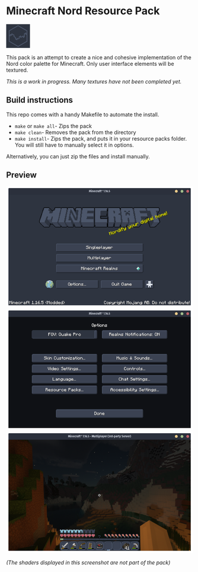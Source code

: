 # Minecraft Nord Resource Pack

![Logo](pack.png)

This pack is an attempt to create a nice and cohesive implementation of the Nord color palette for Minecraft. Only user interface elements will be textured.

*This is a work in progress. Many textures have not been completed yet.*

## Build instructions

This repo comes with a handy Makefile to automate the install.

* `make` or `make all`- Zips the pack
* `make clean`- Removes the pack from the directory
* `make install`- Zips the pack, and puts it in your resource packs folder. You will still have to manually select it in options.

Alternatively, you can just zip the files and install manually.

## Preview

![Title screen](preview/0.png)
![Title screen](preview/1.png)
![Title screen](preview/2.png)

*(The shaders displayed in this screenshot are not part of the pack)*